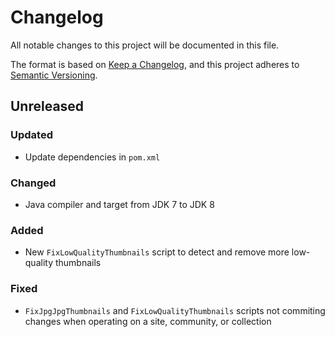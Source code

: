 # Changelog
All notable changes to this project will be documented in this file.

The format is based on [Keep a Changelog](https://keepachangelog.com/en/1.0.0/),
and this project adheres to [Semantic Versioning](https://semver.org/spec/v2.0.0.html).

## Unreleased
### Updated
- Update dependencies in `pom.xml`

### Changed
- Java compiler and target from JDK 7 to JDK 8

### Added
- New `FixLowQualityThumbnails` script to detect and remove more low-quality thumbnails

### Fixed
- `FixJpgJpgThumbnails` and `FixLowQualityThumbnails` scripts not commiting changes when operating on a site, community, or collection
